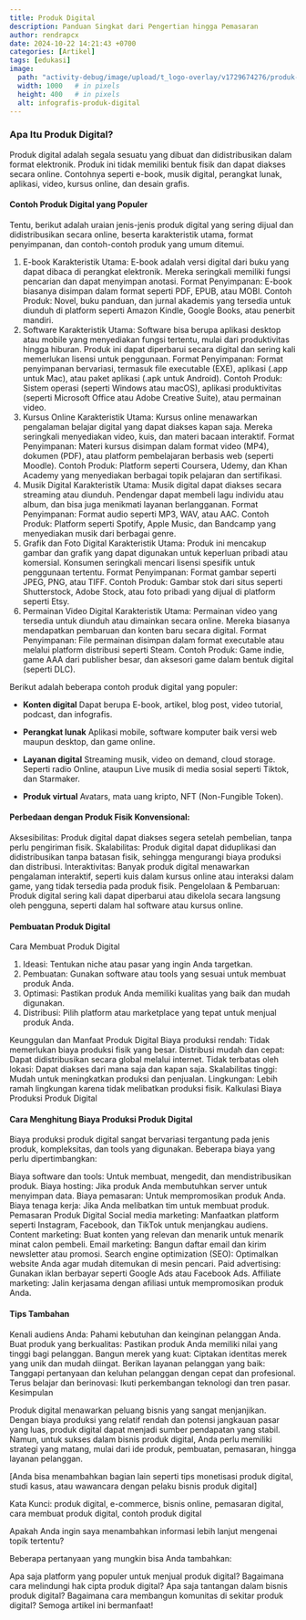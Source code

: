 ```yaml
---
title: Produk Digital
description: Panduan Singkat dari Pengertian hingga Pemasaran
author: rendrapcx
date: 2024-10-22 14:21:43 +0700
categories: [Artikel]
tags: [edukasi]
image:
  path: "activity-debug/image/upload/t_logo-overlay/v1729674276/produk-digital-4.jpg"
  width: 1000   # in pixels
  height: 400   # in pixels
  alt: infografis-produk-digital
---
```


### Apa Itu Produk Digital?

Produk digital adalah segala sesuatu yang dibuat dan didistribusikan dalam format elektronik. Produk ini tidak memiliki bentuk fisik dan dapat diakses secara online. Contohnya seperti e-book, musik digital, perangkat lunak, aplikasi, video, kursus online, dan desain grafis.

#### Contoh Produk Digital yang Populer

Tentu, berikut adalah uraian jenis-jenis produk digital yang sering dijual dan didistribusikan secara online, beserta karakteristik utama, format penyimpanan, dan contoh-contoh produk yang umum ditemui.

1. E-book
Karakteristik Utama: E-book adalah versi digital dari buku yang dapat dibaca di perangkat elektronik. Mereka seringkali memiliki fungsi pencarian dan dapat menyimpan anotasi.
Format Penyimpanan: E-book biasanya disimpan dalam format seperti PDF, EPUB, atau MOBI.
Contoh Produk: Novel, buku panduan, dan jurnal akademis yang tersedia untuk diunduh di platform seperti Amazon Kindle, Google Books, atau penerbit mandiri.
2. Software
Karakteristik Utama: Software bisa berupa aplikasi desktop atau mobile yang menyediakan fungsi tertentu, mulai dari produktivitas hingga hiburan. Produk ini dapat diperbarui secara digital dan sering kali memerlukan lisensi untuk penggunaan.
Format Penyimpanan: Format penyimpanan bervariasi, termasuk file executable (EXE), aplikasi (.app untuk Mac), atau paket aplikasi (.apk untuk Android).
Contoh Produk: Sistem operasi (seperti Windows atau macOS), aplikasi produktivitas (seperti Microsoft Office atau Adobe Creative Suite), atau permainan video.
3. Kursus Online
Karakteristik Utama: Kursus online menawarkan pengalaman belajar digital yang dapat diakses kapan saja. Mereka seringkali menyediakan video, kuis, dan materi bacaan interaktif.
Format Penyimpanan: Materi kursus disimpan dalam format video (MP4), dokumen (PDF), atau platform pembelajaran berbasis web (seperti Moodle).
Contoh Produk: Platform seperti Coursera, Udemy, dan Khan Academy yang menyediakan berbagai topik pelajaran dan sertifikasi.
4. Musik Digital
Karakteristik Utama: Musik digital dapat diakses secara streaming atau diunduh. Pendengar dapat membeli lagu individu atau album, dan bisa juga menikmati layanan berlangganan.
Format Penyimpanan: Format audio seperti MP3, WAV, atau AAC.
Contoh Produk: Platform seperti Spotify, Apple Music, dan Bandcamp yang menyediakan musik dari berbagai genre.
5. Grafik dan Foto Digital
Karakteristik Utama: Produk ini mencakup gambar dan grafik yang dapat digunakan untuk keperluan pribadi atau komersial. Konsumen seringkali mencari lisensi spesifik untuk penggunaan tertentu.
Format Penyimpanan: Format gambar seperti JPEG, PNG, atau TIFF.
Contoh Produk: Gambar stok dari situs seperti Shutterstock, Adobe Stock, atau foto pribadi yang dijual di platform seperti Etsy.
6. Permainan Video Digital
Karakteristik Utama: Permainan video yang tersedia untuk diunduh atau dimainkan secara online. Mereka biasanya mendapatkan pembaruan dan konten baru secara digital.
Format Penyimpanan: File permainan disimpan dalam format executable atau melalui platform distribusi seperti Steam.
Contoh Produk: Game indie, game AAA dari publisher besar, dan aksesori game dalam bentuk digital (seperti DLC).

Berikut adalah beberapa contoh produk digital yang populer:

- **Konten digital** 
  Dapat berupa E-book, artikel, blog post, video tutorial, podcast, dan infografis.

- **Perangkat lunak** 
  Aplikasi mobile, software komputer baik versi web maupun desktop, dan game online.

- **Layanan digital** 
  Streaming musik, video on demand, cloud storage. Seperti radio Online, ataupun Live musik di media sosial seperti Tiktok, dan Starmaker.

- **Produk virtual**
  Avatars, mata uang kripto, NFT (Non-Fungible Token).

#### Perbedaan dengan Produk Fisik Konvensional:
Aksesibilitas: Produk digital dapat diakses segera setelah pembelian, tanpa perlu pengiriman fisik.
Skalabilitas: Produk digital dapat diduplikasi dan didistribusikan tanpa batasan fisik, sehingga mengurangi biaya produksi dan distribusi.
Interaktivitas: Banyak produk digital menawarkan pengalaman interaktif, seperti kuis dalam kursus online atau interaksi dalam game, yang tidak tersedia pada produk fisik.
Pengelolaan & Pembaruan: Produk digital sering kali dapat diperbarui atau dikelola secara langsung oleh pengguna, seperti dalam hal software atau kursus online.

#### Pembuatan Produk Digital

Cara Membuat Produk Digital

1. Ideasi: Tentukan niche atau pasar yang ingin Anda targetkan.
2. Pembuatan: Gunakan software atau tools yang sesuai untuk membuat produk Anda.
3. Optimasi: Pastikan produk Anda memiliki kualitas yang baik dan mudah digunakan.
4. Distribusi: Pilih platform atau marketplace yang tepat untuk menjual produk Anda.

Keunggulan dan Manfaat Produk Digital
Biaya produksi rendah: Tidak memerlukan biaya produksi fisik yang besar.
Distribusi mudah dan cepat: Dapat didistribusikan secara global melalui internet.
Tidak terbatas oleh lokasi: Dapat diakses dari mana saja dan kapan saja.
Skalabilitas tinggi: Mudah untuk meningkatkan produksi dan penjualan.
Lingkungan: Lebih ramah lingkungan karena tidak melibatkan produksi fisik.
Kalkulasi Biaya Produksi Produk Digital

#### Cara Menghitung Biaya Produksi Produk Digital

Biaya produksi produk digital sangat bervariasi tergantung pada jenis produk, kompleksitas, dan tools yang digunakan. Beberapa biaya yang perlu dipertimbangkan:

Biaya software dan tools: Untuk membuat, mengedit, dan mendistribusikan produk.
Biaya hosting: Jika produk Anda membutuhkan server untuk menyimpan data.
Biaya pemasaran: Untuk mempromosikan produk Anda.
Biaya tenaga kerja: Jika Anda melibatkan tim untuk membuat produk.
Pemasaran Produk Digital
Social media marketing: Manfaatkan platform seperti Instagram, Facebook, dan TikTok untuk menjangkau audiens.
Content marketing: Buat konten yang relevan dan menarik untuk menarik minat calon pembeli.
Email marketing: Bangun daftar email dan kirim newsletter atau promosi.
Search engine optimization (SEO): Optimalkan website Anda agar mudah ditemukan di mesin pencari.
Paid advertising: Gunakan iklan berbayar seperti Google Ads atau Facebook Ads.
Affiliate marketing: Jalin kerjasama dengan afiliasi untuk mempromosikan produk Anda.

#### Tips Tambahan
Kenali audiens Anda: Pahami kebutuhan dan keinginan pelanggan Anda.
Buat produk yang berkualitas: Pastikan produk Anda memiliki nilai yang tinggi bagi pelanggan.
Bangun merek yang kuat: Ciptakan identitas merek yang unik dan mudah diingat.
Berikan layanan pelanggan yang baik: Tanggapi pertanyaan dan keluhan pelanggan dengan cepat dan profesional.
Terus belajar dan berinovasi: Ikuti perkembangan teknologi dan tren pasar.
Kesimpulan

Produk digital menawarkan peluang bisnis yang sangat menjanjikan. Dengan biaya produksi yang relatif rendah dan potensi jangkauan pasar yang luas, produk digital dapat menjadi sumber pendapatan yang stabil. Namun, untuk sukses dalam bisnis produk digital, Anda perlu memiliki strategi yang matang, mulai dari ide produk, pembuatan, pemasaran, hingga layanan pelanggan.


[Anda bisa menambahkan bagian lain seperti tips monetisasi produk digital, studi kasus, atau wawancara dengan pelaku bisnis produk digital]

Kata Kunci: produk digital, e-commerce, bisnis online, pemasaran digital, cara membuat produk digital, contoh produk digital

Apakah Anda ingin saya menambahkan informasi lebih lanjut mengenai topik tertentu?

Beberapa pertanyaan yang mungkin bisa Anda tambahkan:

Apa saja platform yang populer untuk menjual produk digital?
Bagaimana cara melindungi hak cipta produk digital?
Apa saja tantangan dalam bisnis produk digital?
Bagaimana cara membangun komunitas di sekitar produk digital?
Semoga artikel ini bermanfaat!